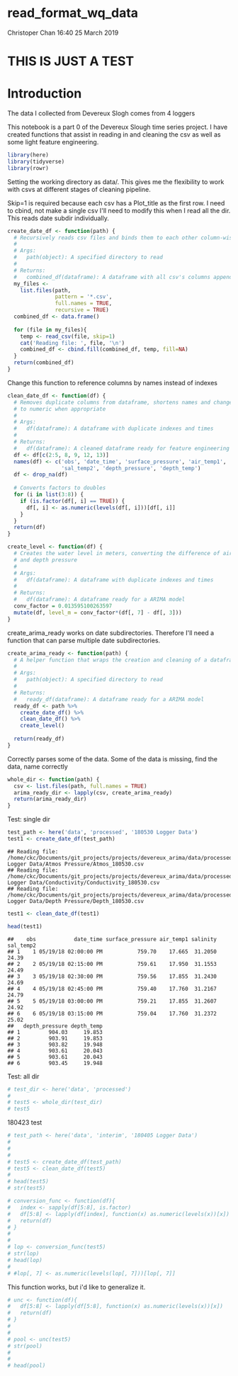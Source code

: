 read\_format\_wq\_data
================
Christoper Chan
16:40 25 March 2019

THIS IS JUST A TEST
===================

Introduction
============

The data I collected from Devereux Slogh comes from 4 loggers

This notebook is a part 0 of the Devereux Slough time series project. I have created functions that assist in reading in and cleaning the csv as well as some light feature engineering.

``` r
library(here)
library(tidyverse)
library(rowr)
```

Setting the working directory as data/. This gives me the flexibility to work with csvs at different stages of cleaning pipeline.

Skip=1 is required because each csv has a Plot\_title as the first row. I need to cbind, not make a single csv I'll need to modify this when I read all the dir. This reads date subdir individually.

``` r
create_date_df <- function(path) {
  # Recursively reads csv files and binds them to each other column-wise
  #
  # Args:
  #   path(object): A specified directory to read
  #
  # Returns:
  #   combined_df(dataframe): A dataframe with all csv's columns appended
  my_files <- 
    list.files(path,
               pattern = '*.csv',
               full.names = TRUE,
               recursive = TRUE) 
  combined_df <- data.frame()
  
  for (file in my_files){
    temp <- read_csv(file, skip=1)
    cat('Reading file: ', file, '\n')
    combined_df <- cbind.fill(combined_df, temp, fill=NA)
  }
  return(combined_df)
}
```

Change this function to reference columns by names instead of indexes

``` r
clean_date_df <- function(df) {
  # Removes duplicate columns from dataframe, shortens names and changes factors 
  # to numeric when appropriate
  #
  # Args:
  #   df(dataframe): A dataframe with duplicate indexes and times
  #
  # Returns:
  #   df(dataframe): A cleaned dataframe ready for feature engineering
  df <- df[c(2:5, 8, 9, 12, 13)]
  names(df) <- c('obs', 'date_time', 'surface_pressure', 'air_temp1', 'salinity', 
                 'sal_temp2', 'depth_pressure', 'depth_temp')
  df <- drop_na(df)
  
  # Converts factors to doubles 
  for (i in list(3:8)) {
    if (is.factor(df[, i] == TRUE)) {
      df[, i] <- as.numeric(levels(df[, i]))[df[, i]]
    }
  }
  return(df)
}
```

``` r
create_level <- function(df) {
  # Creates the water level in meters, converting the difference of air pressure
  # and depth pressure
  #
  # Args:
  #   df(dataframe): A dataframe with duplicate indexes and times
  #
  # Returns:
  #   df(dataframe): A dataframe ready for a ARIMA model
  conv_factor = 0.013595100263597
  mutate(df, level_m = conv_factor*(df[, 7] - df[, 3]))
}
```

create\_arima\_ready works on date subdirectories. Therefore I'll need a function that can parse multiple date subdirectories.

``` r
create_arima_ready <- function(path) {
  # A helper function that wraps the creation and cleaning of a dataframe
  #
  # Args:
  #   path(object): A specified directory to read
  #
  # Returns:
  #   ready_df(dataframe): A dataframe ready for a ARIMA model
  ready_df <- path %>%
    create_date_df() %>%
    clean_date_df() %>%
    create_level()
  
  return(ready_df)
}
```

Correctly parses some of the data. Some of the data is missing, find the data, name correctly

``` r
whole_dir <- function(path) {
  csv <- list.files(path, full.names = TRUE)
  arima_ready_dir <- lapply(csv, create_arima_ready)
  return(arima_ready_dir)
}
```

Test: single dir

``` r
test_path <- here('data', 'processed', '180530 Logger Data')
test1 <- create_date_df(test_path)
```

    ## Reading file:  /home/ckc/Documents/git_projects/projects/devereux_arima/data/processed/180530 Logger Data/Atmos Pressure/Atmos_180530.csv 
    ## Reading file:  /home/ckc/Documents/git_projects/projects/devereux_arima/data/processed/180530 Logger Data/Conductivity/Conductivity_180530.csv 
    ## Reading file:  /home/ckc/Documents/git_projects/projects/devereux_arima/data/processed/180530 Logger Data/Depth Pressure/Depth_180530.csv

``` r
test1 <- clean_date_df(test1)

head(test1)
```

    ##    obs            date_time surface_pressure air_temp1 salinity sal_temp2
    ## 1    1 05/19/18 02:00:00 PM           759.70    17.665  31.2050     24.39
    ## 2    2 05/19/18 02:15:00 PM           759.61    17.950  31.1553     24.49
    ## 3    3 05/19/18 02:30:00 PM           759.56    17.855  31.2430     24.69
    ## 4    4 05/19/18 02:45:00 PM           759.40    17.760  31.2167     24.79
    ## 5    5 05/19/18 03:00:00 PM           759.21    17.855  31.2607     24.92
    ## 6    6 05/19/18 03:15:00 PM           759.04    17.760  31.2372     25.02
    ##   depth_pressure depth_temp
    ## 1         904.03     19.853
    ## 2         903.91     19.853
    ## 3         903.82     19.948
    ## 4         903.61     20.043
    ## 5         903.61     20.043
    ## 6         903.45     19.948

Test: all dir

``` r
# test_dir <- here('data', 'processed')
# 
# test5 <- whole_dir(test_dir)
# test5
```

180423 test

``` r
# test_path <- here('data', 'interim', '180405 Logger Data')
# 
# 
# 
# test5 <- create_date_df(test_path)
# test5 <- clean_date_df(test5)
# 
# head(test5)
# str(test5)
```

``` r
# conversion_func <- function(df){
#   index <- sapply(df[5:8], is.factor)
#   df[5:8] <- lapply(df[index], function(x) as.numeric(levels(x))[x])
#   return(df)
# }
# 
# 
# lop <- conversion_func(test5)
# str(lop)
# head(lop)
# 
# #lop[, 7] <- as.numeric(levels(lop[, 7]))[lop[, 7]]
```

This function works, but i'd like to generalize it.

``` r
# unc <- function(df){
#   df[5:8] <- lapply(df[5:8], function(x) as.numeric(levels(x))[x])
#   return(df)
# }
# 
# 
# pool <- unc(test5)
# str(pool)
# 
# 
# head(pool)
```
